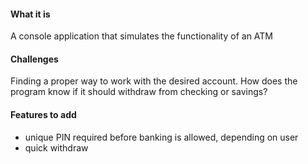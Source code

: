 #### What it is
A console application that simulates the functionality of an ATM

#### Challenges
Finding a proper way to work with the desired account. How does the program know if it should withdraw from checking or savings?

#### Features to add
- unique PIN required before banking is allowed, depending on user
- quick withdraw
